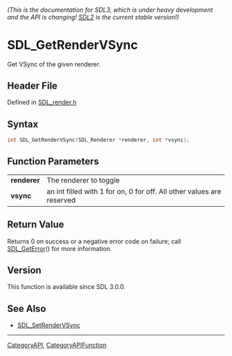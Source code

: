###### (This is the documentation for SDL3, which is under heavy development and the API is changing! [SDL2](https://wiki.libsdl.org/SDL2/) is the current stable version!)
# SDL_GetRenderVSync

Get VSync of the given renderer.

## Header File

Defined in [SDL_render.h](https://github.com/libsdl-org/SDL/blob/main/include/SDL3/SDL_render.h)

## Syntax

```c
int SDL_GetRenderVSync(SDL_Renderer *renderer, int *vsync);

```

## Function Parameters

|                  |                                                                       |
| ---------------- | --------------------------------------------------------------------- |
| **renderer**     | The renderer to toggle                                                |
| **vsync**        | an int filled with 1 for on, 0 for off. All other values are reserved |

## Return Value

Returns 0 on success or a negative error code on failure; call
[SDL_GetError](SDL_GetError)() for more information.

## Version

This function is available since SDL 3.0.0.

## See Also

* [SDL_SetRenderVSync](SDL_SetRenderVSync)

----
[CategoryAPI](CategoryAPI), [CategoryAPIFunction](CategoryAPIFunction)

